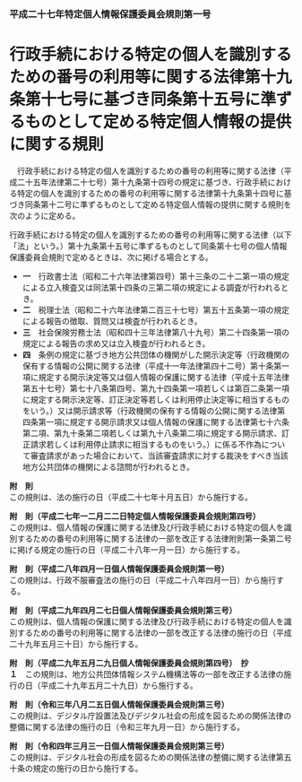 ### 平成二十七年特定個人情報保護委員会規則第一号  
# 行政手続における特定の個人を識別するための番号の利用等に関する法律第十九条第十七号に基づき同条第十五号に準ずるものとして定める特定個人情報の提供に関する規則  
　行政手続における特定の個人を識別するための番号の利用等に関する法律（平成二十五年法律第二十七号）第十九条第十四号の規定に基づき、行政手続における特定の個人を識別するための番号の利用等に関する法律第十九条第十四号に基づき同条第十二号に準ずるものとして定める特定個人情報の提供に関する規則を次のように定める。  
  
行政手続における特定の個人を識別するための番号の利用等に関する法律（以下「法」という。）第十九条第十五号に準ずるものとして同条第十七号の個人情報保護委員会規則で定めるときは、次に掲げる場合とする。  
* **一**　行政書士法（昭和二十六年法律第四号）第十三条の二十二第一項の規定による立入検査又は同法第十四条の三第二項の規定による調査が行われるとき。  
* **二**　税理士法（昭和二十六年法律第二百三十七号）第五十五条第一項の規定による報告の徴取、質問又は検査が行われるとき。  
* **三**　社会保険労務士法（昭和四十三年法律第八十九号）第二十四条第一項の規定による報告の求め又は立入検査が行われるとき。  
* **四**　条例の規定に基づき地方公共団体の機関がした開示決定等（行政機関の保有する情報の公開に関する法律（平成十一年法律第四十二号）第十条第一項に規定する開示決定等又は個人情報の保護に関する法律（平成十五年法律第五十七号）第七十八条第四号、第九十四条第一項若しくは第百二条第一項に規定する開示決定等、訂正決定等若しくは利用停止決定等に相当するものをいう。）又は開示請求等（行政機関の保有する情報の公開に関する法律第四条第一項に規定する開示請求又は個人情報の保護に関する法律第七十六条第二項、第九十条第二項若しくは第九十八条第二項に規定する開示請求、訂正請求若しくは利用停止請求に相当するものをいう。）に係る不作為について審査請求があった場合において、当該審査請求に対する裁決をすべき当該地方公共団体の機関による諮問が行われるとき。  
  
**附　則**  
この規則は、法の施行の日（平成二十七年十月五日）から施行する。  
  
**附　則（平成二七年一二月二二日特定個人情報保護委員会規則第四号）**  
この規則は、個人情報の保護に関する法律及び行政手続における特定の個人を識別するための番号の利用等に関する法律の一部を改正する法律附則第一条第二号に掲げる規定の施行の日（平成二十八年一月一日）から施行する。  
  
**附　則（平成二八年四月一日個人情報保護委員会規則第一号）**  
この規則は、行政不服審査法の施行の日（平成二十八年四月一日）から施行する。  
  
**附　則（平成二九年四月二七日個人情報保護委員会規則第三号）**  
この規則は、個人情報の保護に関する法律及び行政手続における特定の個人を識別するための番号の利用等に関する法律の一部を改正する法律の施行の日（平成二十九年五月三十日）から施行する。  
  
**附　則（平成二九年五月二九日個人情報保護委員会規則第四号）　抄**  
**１**　この規則は、地方公共団体情報システム機構法等の一部を改正する法律の施行の日（平成二十九年五月二十九日）から施行する。  
  
**附　則（令和三年八月二五日個人情報保護委員会規則第三号）**  
この規則は、デジタル庁設置法及びデジタル社会の形成を図るための関係法律の整備に関する法律の施行の日（令和三年九月一日）から施行する。  
  
**附　則（令和四年三月三一日個人情報保護委員会規則第三号）**  
この規則は、デジタル社会の形成を図るための関係法律の整備に関する法律第五十条の規定の施行の日から施行する。  
  
